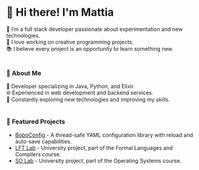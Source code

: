 # 👋 Hi there! I'm Mattia
🌟 I’m a full stack developer passionate about experimentation and new technologies.  
🔧 I love working on creative programming projects.  
📚 I believe every project is an opportunity to learn something new.  
<br>

### 📝 About Me
💼 Developer specializing in Java, Python, and Elixir.  
🌐 Experienced in web development and backend services.  
🚀 Constantly exploring new technologies and improving my skills.  
<br>

### 🚀 Featured Projects  
- [BoboConfig](https://github.com/BoboLaboratories/BoboConfig) - A thread-safe YAML configuration library with reload and auto-save capabilities.
- [LFT Lab](https://github.com/BoboLaboratories/LFT-Lab) - University project, part of the Formal Languages and Compilers course.
- [SO Lab](https://github.com/BoboLaboratories/SO-Lab) - University project, part of the Operating Systems course.
